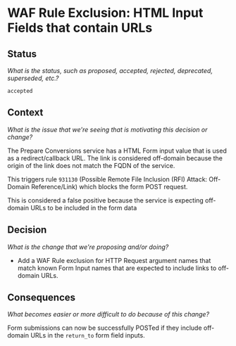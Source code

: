 # WAF Rule Exclusion: HTML Input Fields that contain URLs
## Status
_What is the status, such as proposed, accepted, rejected, deprecated, superseded, etc.?_

`accepted`

## Context
_What is the issue that we're seeing that is motivating this decision or change?_

The Prepare Conversions service has a HTML Form input value that is used as a redirect/callback URL. The link is
considered off-domain because the origin of the link does not match the FQDN of the service.

This triggers rule `931130` (Possible Remote File Inclusion (RFI) Attack: Off-Domain Reference/Link) which blocks the
form POST request.

This is considered a false positive because the service is expecting off-domain URLs to be included in the form data

## Decision
_What is the change that we're proposing and/or doing?_

- Add a WAF Rule exclusion for HTTP Request argument names that match known Form Input names that are expected to include
links to off-domain URLs.

## Consequences
_What becomes easier or more difficult to do because of this change?_

Form submissions can now be successfully POSTed if they include off-domain URLs in the `return_to` form field inputs.
